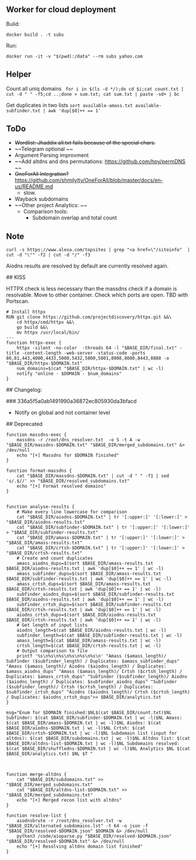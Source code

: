 ## Worker for cloud deployment

Build:

`docker build . -t subs`

Run:

`docker run -it -v "$(pwd):/data" --rm subs yahoo.com `

## Helper

Count all uniq domains
` for i in $(ls -d */);do cd $i;cat count.txt | cut -d " " -f5;cd ..;done > sum.txt; cat sum.txt | paste -sd+ | bc`

Get duplicates in two lists
`sort available-amass.txt available-subfinder.txt | awk 'dup[$0]++ == 1'`

## ToDo
- ~~Wordlist: Jhaddix all.txt fails because of the special chars.~~
- ~~Telegram optional ~~
- Argument Parsing improvment
- ~~Add altdns and dns permutations: https://github.com/hpy/permDNS ~~
- ~~OneForAll Integration?~~ https://github.com/shmilylty/OneForAll/blob/master/docs/en-us/README.md
    - slow.
- Wayback subdomains
- ~~Other project Analytics: ~~
    - Comparison tools:
        - Subdomain overlap and total count


## Note

`curl -s https://www.alexa.com/topsites | grep "<a href=\"/siteinfo"  | cut -d "\"" -f2 | cut -d "/" -f3`

Aiodns results are resolved by default are currently resolved again. 

## KISS

HTTPX check is less necessary than the massdns check if a domain is resolvable. Move to other container. 
Check which ports are open. TBD with Portscan.

```
# Install httpx
RUN git clone https://github.com/projectdiscovery/httpx.git &&\ 
    cd httpx/cmd/httpx &&\ 
    go build &&\ 
    mv httpx /usr/local/bin/
---
function httpx-exec {
    httpx -silent -no-color  -threads 64 -l "$BASE_DIR/final.txt" -title -content-length -web-server -status-code -ports 80,81,443,4000,4433,5000,5432,5800,5801,8008,8080,8443,8888 -o "$BASE_DIR/httpx-$DOMAIN.txt"
    num_domains=$(cat "$BASE_DIR/httpx-$DOMAIN.txt" | wc -l)
    notify "online - $DOMAIN - $num_domains"
}
```

## Changelog:

### 336a5f5a0ab1491990a36872ec805930da3bfacd 
- Notify on global and not container level


## Deprecated

```
function massdns-exec {
    massdns -r /root/dns_resolver.txt  -o S -t A -w "$BASE_DIR/massdns-$DOMAIN.txt" "$BASE_DIR/merged_subdomains.txt" &> /dev/null
    echo "[+] Massdns for $DOMAIN finished"
}

function format-massdns {
    cat "$BASE_DIR/massdns-$DOMAIN.txt" | cut -d " " -f1 | sed 's/.$//' >> "$BASE_DIR/resolved_subdomains.txt"
    echo "[+] Format resolved domains"
}


function analyse-results {
    # Make every line lowercase for comparison
    cat "$BASE_DIR/aiodns-$DOMAIN.txt" | tr '[:upper:]' '[:lower:]' > "$BASE_DIR/aiodns-results.txt"
    cat "$BASE_DIR/subfinder-$DOMAIN.txt" | tr '[:upper:]' '[:lower:]' > "$BASE_DIR/subfinder-results.txt"
    cat "$BASE_DIR/amass-$DOMAIN.txt" | tr '[:upper:]' '[:lower:]' > "$BASE_DIR/amass-results.txt"
    cat "$BASE_DIR/crtsh-$DOMAIN.txt" | tr '[:upper:]' '[:lower:]' > "$BASE_DIR/crtsh-results.txt"
    # Create and count duplicates
    amass_aiodns_dups=$(sort $BASE_DIR/amass-results.txt $BASE_DIR/aiodns-results.txt | awk 'dup[$0]++ == 1' | wc -l)
    amass_subfinder_dups=$(sort $BASE_DIR/amass-results.txt $BASE_DIR/subfinder-results.txt | awk 'dup[$0]++ == 1' | wc -l)
    amass_crtsh_dups=$(sort $BASE_DIR/amass-results.txt $BASE_DIR/crtsh-results.txt | awk 'dup[$0]++ == 1' | wc -l)
    subfinder_aiodns_dups=$(sort $BASE_DIR/subfinder-results.txt $BASE_DIR/aiodns-results.txt | awk 'dup[$0]++ == 1' | wc -l)
    subfinder_crtsh_dups=$(sort $BASE_DIR/subfinder-results.txt $BASE_DIR/crtsh-results.txt | awk 'dup[$0]++ == 1' | wc -l)
    aiodns_crtsh_dups=$(sort $BASE_DIR/aiodns-results.txt $BASE_DIR/crtsh-results.txt | awk 'dup[$0]++ == 1' | wc -l)
    # Get length of input lists
    aiodns_length=$(cat $BASE_DIR/aiodns-results.txt | wc -l)
    subfinder_length=$(cat $BASE_DIR/subfinder-results.txt | wc -l)
    amass_length=$(cat $BASE_DIR/amass-results.txt | wc -l)
    crtsh_length=$(cat $BASE_DIR/crtsh-results.txt | wc -l)
    # Output comparison to file
    printf '%s\n%s\n%s\n%s\n%s\n%s\n' "Amass ($amass_length)/ Subfinder ($subfinder_length) / Duplicates: $amass_subfinder_dups" "Amass ($amass_length)/ Aiodns ($aiodns_length) / Duplicates: $amass_aiodns_dups" "Amass ($amass_length)/ Crtsh ($crtsh_length) / Duplicates: $amass_crtsh_dups" "Subfinder ($subfinder_length)/ Aiodns ($aiodns_length) / Duplicates: $subfinder_aiodns_dups" "Subfinder ($subfinder_length)/ Crtsh ($crtsh_length) / Duplicates: $subfinder_crtsh_dups" "Aiodns ($aiodns_length)/ Crtsh ($crtsh_length) / Duplicates: $aiodns_crtsh_dups">> $BASE_DIR/analytics.txt
}

msg="Enum for $DOMAIN finished:$NL$(cat $BASE_DIR/count.txt)$NL Subfinder: $(cat $BASE_DIR/subfinder-$DOMAIN.txt | wc -l)$NL Amass: $(cat $BASE_DIR/amass-$DOMAIN.txt | wc -l)$NL Aiodns: $(cat $BASE_DIR/aiodns-$DOMAIN.txt | wc -l)$NL Crtsh: $(cat $BASE_DIR/crtsh-$DOMAIN.txt | wc -l)$NL Subdomain list (input for altdns): $(cat $BASE_DIR/subdomains.txt | wc -l)$NL Altdns list: $(cat $BASE_DIR/altdns-list-$DOMAIN.txt | wc -l)$NL Subdomains resolved: $(cat $BASE_DIR/shuffledns-$DOMAIN.txt | wc -l)$NL Analytics $NL $(cat $BASE_DIR/analytics.txt) $NL $T " 



function merge-altdns {
    cat "$BASE_DIR/subdomains.txt" >> "$BASE_DIR/merged_subdomains.txt"
    cat "$BASE_DIR/altdns-list-$DOMAIN.txt" >> "$BASE_DIR/merged_subdomains.txt"
    echo "[+] Merged recon list with altdns"
}

function resolve-list {
    aiodnsbrute -r /root/dns_resolver.txt -w "$BASE_DIR/alternated_subdomains.lst" -t 64 -o json -f "$BASE_DIR/resolved-$DOMAIN.json" $DOMAIN &> /dev/null
    python3 /code/aioparse.py "$BASE_DIR/resolved-$DOMAIN.json" "$BASE_DIR/resolved-$DOMAIN.txt" &> /dev/null
    echo "[+] Resolving altdns domain list finished"
}
```